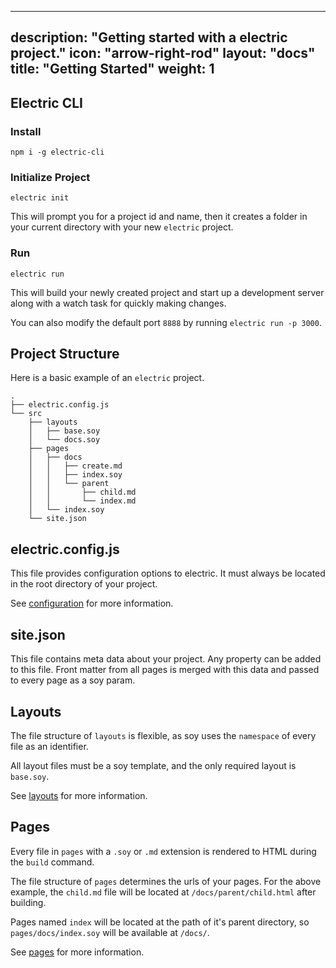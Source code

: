 <!--
SPDX-FileCopyrightText: © 2016 Liferay International Ltd. <https://liferay.com>

SPDX-License-Identifier: BSD-3-Clause
-->

---
description: "Getting started with a electric project."
icon: "arrow-right-rod"
layout: "docs"
title: "Getting Started"
weight: 1
---

<article id="electricCli">

## Electric CLI

### Install

```text/x-sh
npm i -g electric-cli
```

### Initialize Project

```text/x-sh
electric init
```

This will prompt you for a project id and name, then it creates a folder in your
current directory with your new `electric` project.

### Run

```text/x-sh
electric run
```

This will build your newly created project and start up a development server
along with a watch task for quickly making changes.

You can also modify the default port `8888` by running `electric run -p 3000`.

</article>

<article id="structure">

## Project Structure

Here is a basic example of an `electric` project.

```text/javascript
.
├── electric.config.js
└── src
    ├── layouts
    │   ├── base.soy
    │   └── docs.soy
    ├── pages
    │   ├── docs
    │   │   ├── create.md
    │   │   ├── index.soy
    │   │   └── parent
    │   │       ├── child.md
    │   │       └── index.md
    │   └── index.soy
    └── site.json
```

</article>

<article id="electric_config">

## electric.config.js

This file provides configuration options to electric. It must always be located
in the root directory of your project.

See [configuration](/docs/configuration) for more information.

</article>

<article id="site_json">

## site.json

This file contains meta data about your project. Any property can be added to
this file. Front matter from all pages is merged with this data and passed to
every page as a soy param.

</article>

<article id="layouts">

## Layouts

The file structure of `layouts` is flexible, as soy uses the `namespace` of
every file as an identifier.

All layout files must be a soy template, and the only required layout is
`base.soy`.

See [layouts](/docs/layouts) for more information.

</article>

<article id="pages">

## Pages

Every file in `pages` with a `.soy` or `.md` extension is rendered to HTML
during the `build` command.

The file structure of `pages` determines the urls of your pages. For the above
example, the `child.md` file will be located at `/docs/parent/child.html` after
building.

Pages named `index` will be located at the path of it's parent directory,
so `pages/docs/index.soy` will be available at `/docs/`.

See [pages](/docs/pages) for more information.

</article>
